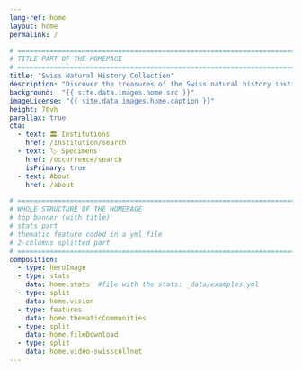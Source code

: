 ```yaml
---
lang-ref: home
layout: home
permalink: /

# ====================================================================================
# TITLE PART OF THE HOMEPAGE
# ====================================================================================
title: "Swiss Natural History Collection"
description: "Discover the treasures of the Swiss natural history institutions"
background:  "{{ site.data.images.home.src }}"
imageLicense: "{{ site.data.images.home.caption }}"
height: 70vh
parallax: true
cta:
  - text: 🏛️ Institutions
    href: /institution/search
  - text: 🏷️ Specimens
    href: /occurrence/search
    isPrimary: true
  - text: About
    href: /about

# ====================================================================================
# WHOLE STRUCTURE OF THE HOMEPAGE
# top banner (with title)
# stats part
# thematic feature coded in a yml file
# 2-columns splitted part
# ====================================================================================
composition:
  - type: heroImage
  - type: stats
    data: home.stats  #file with the stats: _data/examples.yml
  - type: split
    data: home.vision
  - type: features
    data: home.thematicCommunities
  - type: split
    data: home.fileDownload
  - type: split
    data: home.video-swisscollnet
---
```


<html lang="en">
<head>
  <meta charset="UTF-8">
  <meta name="viewport" content="width=device-width, initial-scale=1.0">
  <title>Back to Top Button</title>
  <style>
    /* Style for the Back to Top Button */
    #back-to-top {
      position: fixed;
      bottom: 40px;
      right: 120px;
      display: none;
      background-color: #fa5e97;
      color: white;
      text-align: center;
      padding: 5px;
      border-radius: 5px;
      font-size: 18px;
      cursor: pointer;
      z-index: 1000;
      width: 70px; /* Width for the rectangle */
      height: 50px; /* Height for the rectangle */
      line-height: 40px;
    }

    #back-to-top:hover {
      background-color: #fa5e97;
    }
  </style>
</head>

<body>

  <!-- Back to Top Button -->
  <a id="back-to-top" href="#" title="Back to top">Up</a>

  <script>
    // Show or hide the button when scrolling
    window.onscroll = function() {
      scrollFunction();
    };

    function scrollFunction() {
      var backToTopButton = document.getElementById("back-to-top");
      if (document.body.scrollTop > 20 || document.documentElement.scrollTop > 20) {
        backToTopButton.style.display = "block";
      } else {
        backToTopButton.style.display = "none";
      }
    }

    // Scroll to the top when the button is clicked
    document.getElementById("back-to-top").addEventListener("click", function(event) {
      event.preventDefault();
      document.body.scrollTop = 0; // For Safari
      document.documentElement.scrollTop = 0; // For Chrome, Firefox, IE, and Opera
    });
  </script>

</body>
</html>
